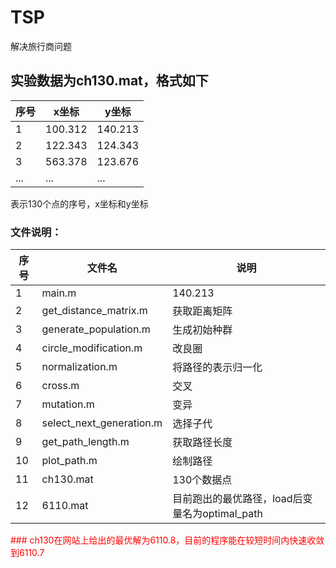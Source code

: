 # TSP
解决旅行商问题

## 实验数据为ch130.mat，格式如下
| 序号 | x坐标 | y坐标 |
| ------ | ------ | ------ |
| 1 | 100.312 | 140.213 |
| 2 | 122.343 | 124.343 |
| 3 | 563.378 | 123.676 |
| ... | ... | ... |


表示130个点的序号，x坐标和y坐标

### 文件说明：
| 序号 | 文件名 | 说明 |
| ------ | ------ | ------ |
| 1 | main.m | 140.213 |
| 2 | get_distance_matrix.m | 获取距离矩阵 |
| 3 | generate_population.m | 生成初始种群 |
| 4 | circle_modification.m | 改良圈 |
| 5 | normalization.m | 将路径的表示归一化 |
| 6 | cross.m | 交叉 |
| 7 | mutation.m | 变异 |
| 8 | select_next_generation.m | 选择子代 |
| 9 | get_path_length.m | 获取路径长度 |
| 10 | plot_path.m | 绘制路径 |
| 11 | ch130.mat | 130个数据点 |
| 12 | 6110.mat | 目前跑出的最优路径，load后变量名为optimal_path |



<font color="red">### ch130在网站上给出的最优解为6110.8，目前的程序能在较短时间内快速收敛到6110.7</font>
